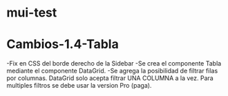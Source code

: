 # mui-test
# Cambios-1.4-Tabla

-Fix en CSS del borde derecho de la Sidebar
-Se crea el componente Tabla mediante el componente DataGrid. 
-Se agrega la posibilidad de filtrar filas por columnas. DataGrid solo acepta filtrar UNA COLUMNA a la vez. Para multiples filtros se debe usar la version Pro (paga).
